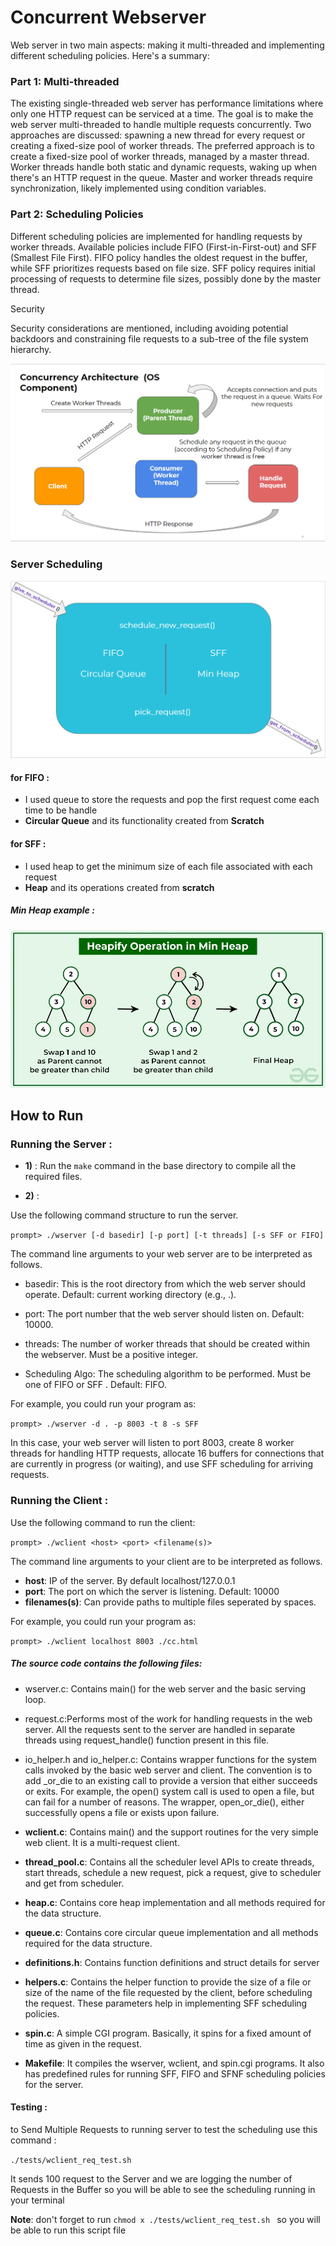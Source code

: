 # Concurrent Webserver
Web server in two main aspects: making it multi-threaded and implementing different scheduling policies. Here's a summary:
### Part 1: Multi-threaded
The existing single-threaded web server has performance limitations where only one HTTP request can be serviced at a time.
The goal is to make the web server multi-threaded to handle multiple requests concurrently.
Two approaches are discussed: spawning a new thread for every request or creating a fixed-size pool of worker threads.
The preferred approach is to create a fixed-size pool of worker threads, managed by a master thread.
Worker threads handle both static and dynamic requests, waking up when there's an HTTP request in the queue.
Master and worker threads require synchronization, likely implemented using condition variables.

### Part 2: Scheduling Policies

Different scheduling policies are implemented for handling requests by worker threads.
Available policies include FIFO (First-in-First-out) and SFF (Smallest File First).
FIFO policy handles the oldest request in the buffer, while SFF prioritizes requests based on file size.
SFF policy requires initial processing of requests to determine file sizes, possibly done by the master thread.

Security

Security considerations are mentioned, including avoiding potential backdoors and constraining file requests to a sub-tree of the file system hierarchy.

![alt text](image.png)

### Server Scheduling  
![alt text](image-1.png)

#### for FIFO :
- I used queue to store the requests and pop the first request come each time to be handle 
- **Circular Queue** and its functionality created from **Scratch**

#### for SFF :
- I used heap to get the minimum size of each file associated with each request 
- **Heap** and its operations created from **scratch**

##### Min Heap example :
![alt text](image-2.png)


## How to Run

### Running the Server :
- **1)** :
Run the `make` command in the base directory to compile all the required files.

- **2)** :

Use the following command structure to run the server.

`prompt> ./wserver [-d basedir] [-p port] [-t threads] [-s SFF or FIFO]`

The command line arguments to your web server are to be interpreted as follows.

- basedir: This is the root directory from which the web server should operate. Default: current working directory (e.g., .).

- port: The port number that the web server should listen on. Default: 10000.

- threads: The number of worker threads that should be created within the webserver. Must be a positive integer.

- Scheduling Algo: The scheduling algorithm to be performed. Must be one of FIFO or SFF . Default: FIFO.


For example, you could run your program as:

`prompt> ./wserver -d . -p 8003 -t 8 -s SFF`


In this case, your web server will listen to port 8003, create 8 worker threads for handling HTTP requests, allocate 16 buffers for connections that are currently in progress (or waiting), and use SFF scheduling for arriving requests.


### Running the Client :


Use the following command to run the client:

`prompt> ./wclient <host> <port> <filename(s)>`

The command line arguments to your client are to be interpreted as follows.

- **host**: IP of the server. By default localhost/127.0.0.1
- **port**: The port on which the server is listening. Default: 10000
- **filenames(s)**: Can provide paths to multiple files seperated by spaces.


For example, you could run your program as:

`prompt> ./wclient localhost 8003 ./cc.html `


##### The source code contains the following files:

- wserver.c: Contains main() for the web server and the basic serving loop.

- request.c:Performs most of the work for handling requests in the web server. All the requests sent to the server are handled in separate threads using request_handle() function present in this file.

- io_helper.h and io_helper.c: Contains wrapper functions for the system calls invoked by the basic web server and client. The convention is to add _or_die to an existing call to provide a version that either succeeds or exits. For example, the open() system call is used to open a file, but can fail for a number of reasons. The wrapper, open_or_die(), either successfully opens a file or exists upon failure.

- **wclient.c**: Contains main() and the support routines for the very simple web client. It is a multi-request client.

- **thread_pool.c**: Contains all the scheduler level APIs to create threads, start threads, schedule a new request, pick a request, give to scheduler and get from scheduler.

- **heap.c**: Contains core heap implementation and all methods required for the data structure.

- **queue.c**: Contains core circular queue implementation and all methods required for the data structure.

- **definitions.h**: Contains function definitions and struct details for server

- **helpers.c**: Contains the helper function to provide the size of a file or size of the name of the file requested by the client, before scheduling the request. These parameters help in implementing SFF  scheduling policies.

- **spin.c**: A simple CGI program. Basically, it spins for a fixed amount of time as given in the request.

- **Makefile**: It compiles the wserver, wclient, and spin.cgi programs. It also has predefined rules for running SFF, FIFO and SFNF scheduling policies for the server.


#### Testing :


to Send Multiple Requests to running server to test the scheduling  use this command :

`./tests/wclient_req_test.sh` 

It sends 100 request to the Server and we are logging the number of Requests in the Buffer so you will be able to see the scheduling running in your terminal 

**Note**: don't forget to run `chmod x ./tests/wclient_req_test.sh ` so you will be able to run this script file 